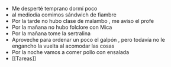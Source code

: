 - Me desperté temprano dormí poco
- al mediodía comimos sándwich de fiambre
- Por la tarde no hubo clase de malambo , me aviso el profe 
- Por la mañana no hubo folclore con Mica
- Por la mañana tome la sertralina
- Aproveche para ordenar un poco el galpón , pero todavía no le engancho la vuelta al acomodar las cosas
- Por la noche vamos a comer pollo con ensalada 
- [[Tareas]]
